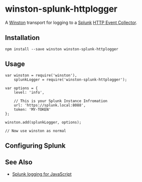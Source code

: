 # winston-splunk-httplogger

A [Winston] transport for logging to a [Splunk] [HTTP Event Collector].

## Installation

    npm install --save winston winston-splunk-httplogger

## Usage

    var winston = require('winston'),
        splunkLogger = require('winston-splunk-httplogger');

    var options = {
        level: 'info',

        // This is your Splunk Instance Infromation
        url: 'https://splunk.local:8088',
        token: 'MY-TOKEN'
    };

    winston.add(splunkLogger, options);

    // Now use winston as normal

## Configuring Splunk

## See Also

  * [Splunk logging for JavaScript]

[Winston]: https://github.com/winstonjs/winston
[Splunk]: http://www.splunk.com
[HTTP Event Collector]: http://dev.splunk.com/view/event-collector/SP-CAAAE6M
[Splunk logging for JavaScript]: https://github.com/splunk/splunk-javascript-logging
